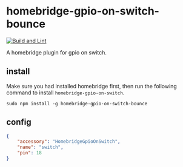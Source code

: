 # homebridge-gpio-on-switch-bounce

[![Build and Lint](https://github.com/luisgithubbr/homebridge-gpio-on-switch-bounce/actions/workflows/build.yml/badge.svg)](https://github.com/luisgithubbr/homebridge-gpio-on-switch-bounce/actions/workflows/build.yml)

A homebridge plugin for gpio on switch.

## install

Make sure you had installed homebridge first, then run the following command to install `homebridge-gpio-on-switch`.

```
sudo npm install -g homebridge-gpio-on-switch-bounce
```

## config

```json
{
	"accessory": "HomebridgeGpioOnSwitch",
	"name": "switch",
	"pin": 18
}
```

